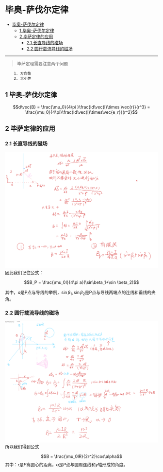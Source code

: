 # 毕奥-萨伐尔定律
<!-- @import "[TOC]" {cmd="toc" depthFrom=1 depthTo=6 orderedList=false} -->

<!-- code_chunk_output -->

- [毕奥-萨伐尔定律](#毕奥-萨伐尔定律)
  - [1 毕奥-萨伐尔定律](#1-毕奥-萨伐尔定律)
  - [2 毕萨定律的应用](#2-毕萨定律的应用)
    - [2.1 长直导线的磁场](#21-长直导线的磁场)
    - [2.2 圆行载流导线的磁场](#22-圆行载流导线的磁场)

<!-- /code_chunk_output -->

---
>毕萨定理需要注意两个问题
```tex
    1. 方向性
    2. 大小性
```


## 1 毕奥-萨伐尔定律

$$d\vec{B} = \frac{\mu_0}{4\pi
}\frac{Id\vec{l}\times \vec{r}}{r^3} = \frac{\mu_0}{4\pi}\frac{Id\vec{l}\times\vec{e_r}}{r^2}$$

## 2 毕萨定律的应用

### 2.1 长直导线的磁场

![Alt text](image-3.png)
因此我们记住公式：

$$B_P = \frac{\mu_0I}{4\pi a}(\sin\beta_1+\sin \beta_2)$$

其中，$a$是P点与导线的举例，$\sin\beta_1,\sin\beta_2$是P点与导线两端点的连线和垂线的夹角。

### 2.2 圆行载流导线的磁场

![Alt text](image-4.png)
所以我们得到公式

$$B = \frac{\mu_0IR}{2r^2}\cos\alpha$$
其中：$r$是$P$离圆心的距离，$\alpha$是$P$点与圆周连线和$y$轴形成的角度。